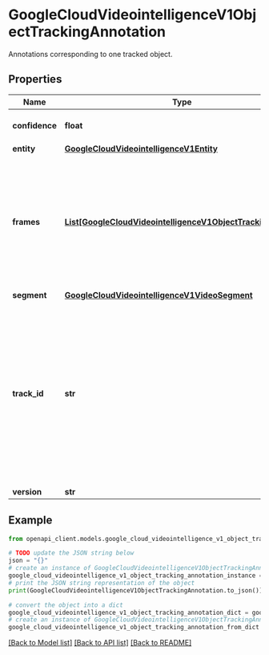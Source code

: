 # GoogleCloudVideointelligenceV1ObjectTrackingAnnotation

Annotations corresponding to one tracked object.

## Properties

Name | Type | Description | Notes
------------ | ------------- | ------------- | -------------
**confidence** | **float** | Object category&#39;s labeling confidence of this track. | [optional] 
**entity** | [**GoogleCloudVideointelligenceV1Entity**](GoogleCloudVideointelligenceV1Entity.md) |  | [optional] 
**frames** | [**List[GoogleCloudVideointelligenceV1ObjectTrackingFrame]**](GoogleCloudVideointelligenceV1ObjectTrackingFrame.md) | Information corresponding to all frames where this object track appears. Non-streaming batch mode: it may be one or multiple ObjectTrackingFrame messages in frames. Streaming mode: it can only be one ObjectTrackingFrame message in frames. | [optional] 
**segment** | [**GoogleCloudVideointelligenceV1VideoSegment**](GoogleCloudVideointelligenceV1VideoSegment.md) |  | [optional] 
**track_id** | **str** | Streaming mode ONLY. In streaming mode, we do not know the end time of a tracked object before it is completed. Hence, there is no VideoSegment info returned. Instead, we provide a unique identifiable integer track_id so that the customers can correlate the results of the ongoing ObjectTrackAnnotation of the same track_id over time. | [optional] 
**version** | **str** | Feature version. | [optional] 

## Example

```python
from openapi_client.models.google_cloud_videointelligence_v1_object_tracking_annotation import GoogleCloudVideointelligenceV1ObjectTrackingAnnotation

# TODO update the JSON string below
json = "{}"
# create an instance of GoogleCloudVideointelligenceV1ObjectTrackingAnnotation from a JSON string
google_cloud_videointelligence_v1_object_tracking_annotation_instance = GoogleCloudVideointelligenceV1ObjectTrackingAnnotation.from_json(json)
# print the JSON string representation of the object
print(GoogleCloudVideointelligenceV1ObjectTrackingAnnotation.to_json())

# convert the object into a dict
google_cloud_videointelligence_v1_object_tracking_annotation_dict = google_cloud_videointelligence_v1_object_tracking_annotation_instance.to_dict()
# create an instance of GoogleCloudVideointelligenceV1ObjectTrackingAnnotation from a dict
google_cloud_videointelligence_v1_object_tracking_annotation_from_dict = GoogleCloudVideointelligenceV1ObjectTrackingAnnotation.from_dict(google_cloud_videointelligence_v1_object_tracking_annotation_dict)
```
[[Back to Model list]](../README.md#documentation-for-models) [[Back to API list]](../README.md#documentation-for-api-endpoints) [[Back to README]](../README.md)


